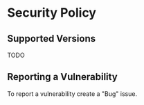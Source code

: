 # Security Policy

## Supported Versions

TODO

## Reporting a Vulnerability

To report a vulnerability create a "Bug" issue.
